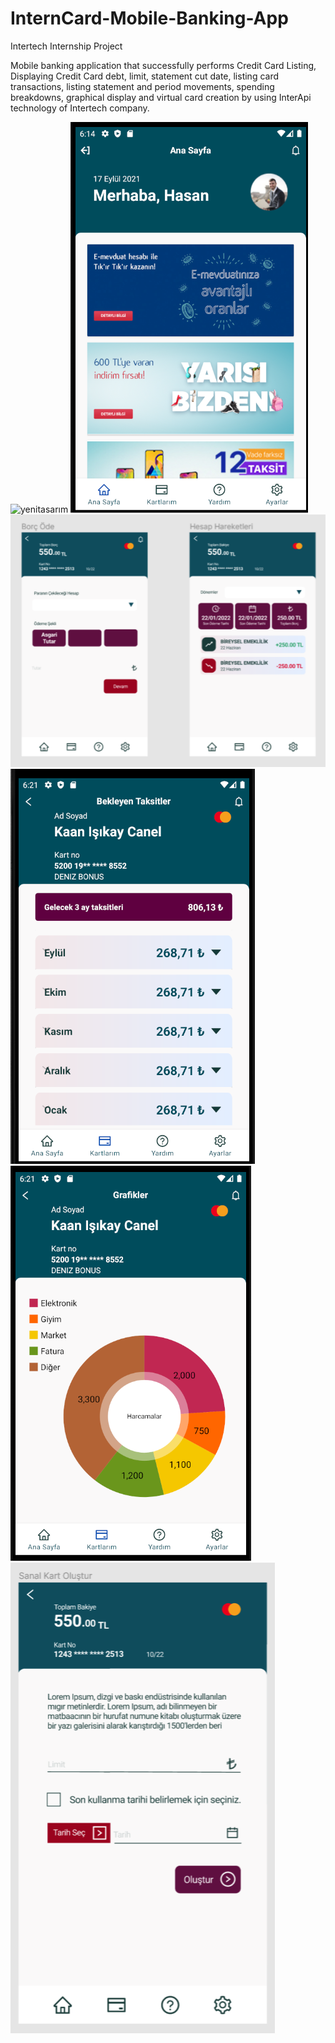 # InternCard-Mobile-Banking-App
Intertech Internship Project

Mobile banking application that successfully performs Credit Card Listing, Displaying Credit Card debt, limit, statement cut date, listing card transactions, listing statement and period movements, spending breakdowns, graphical display and virtual card creation by using InterApi technology of Intertech company.

![yenitasarım](./image/yenitasarım.PNG)
![main](./image/main.PNG)
![borc-hareket](./image/borc-hareket.PNG)
![bekleyentaksitler](./image/bekleyentaksitler.PNG)
![grafik](./image/grafik.PNG)
![sanalkart](./image/sanalkart.PNG)
